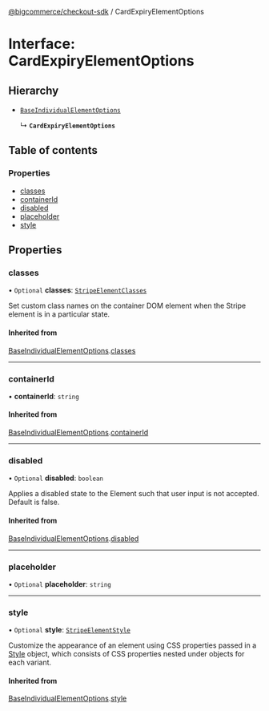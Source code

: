 [@bigcommerce/checkout-sdk](../README.md) / CardExpiryElementOptions

# Interface: CardExpiryElementOptions

## Hierarchy

- [`BaseIndividualElementOptions`](BaseIndividualElementOptions.md)

  ↳ **`CardExpiryElementOptions`**

## Table of contents

### Properties

- [classes](CardExpiryElementOptions.md#classes)
- [containerId](CardExpiryElementOptions.md#containerid)
- [disabled](CardExpiryElementOptions.md#disabled)
- [placeholder](CardExpiryElementOptions.md#placeholder)
- [style](CardExpiryElementOptions.md#style)

## Properties

### classes

• `Optional` **classes**: [`StripeElementClasses`](StripeElementClasses.md)

Set custom class names on the container DOM element when the Stripe element is in a particular state.

#### Inherited from

[BaseIndividualElementOptions](BaseIndividualElementOptions.md).[classes](BaseIndividualElementOptions.md#classes)

___

### containerId

• **containerId**: `string`

#### Inherited from

[BaseIndividualElementOptions](BaseIndividualElementOptions.md).[containerId](BaseIndividualElementOptions.md#containerid)

___

### disabled

• `Optional` **disabled**: `boolean`

Applies a disabled state to the Element such that user input is not accepted. Default is false.

#### Inherited from

[BaseIndividualElementOptions](BaseIndividualElementOptions.md).[disabled](BaseIndividualElementOptions.md#disabled)

___

### placeholder

• `Optional` **placeholder**: `string`

___

### style

• `Optional` **style**: [`StripeElementStyle`](StripeElementStyle.md)

Customize the appearance of an element using CSS properties passed in a [Style](https://stripe.com/docs/js/appendix/style) object,
which consists of CSS properties nested under objects for each variant.

#### Inherited from

[BaseIndividualElementOptions](BaseIndividualElementOptions.md).[style](BaseIndividualElementOptions.md#style)
